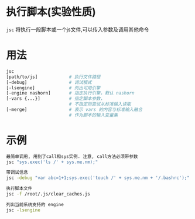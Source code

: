 # 执行脚本(实验性质) 

`jsc` 将执行一段脚本或一个js文件,可以传入参数及调用其他命令

# 用法

```bash
jsc 
[path/to/js]            # 执行文件路径
[-debug]                # 调试模式
[-lsengine]             # 列出可用引擎
[-engine nashorn]       # 指定执行引擎，默认 nashorn
[-vars {...}]           # 指定脚本参数，
                        # 不指定则尝试从标准输入读取
[-merge]                # 表示 vars 的内容与标准输入融合
                        # 作为脚本的输入变量集
```
	
	
# 示例

```bash
最简单调用, 用到了call和sys实例. 注意, call方法必须带参数
jsc "sys.exec('ls /' + sys.me.nm);"

带调试信息
jsc -debug "var abc=1+1;sys.exec('touch /' + sys.me.nm + '/.bashrc');"

执行脚本文件
jsc -f /root/.js/clear_caches.js

列出当前系统支持的 engine
jsc -lsengine
```
	
	
	